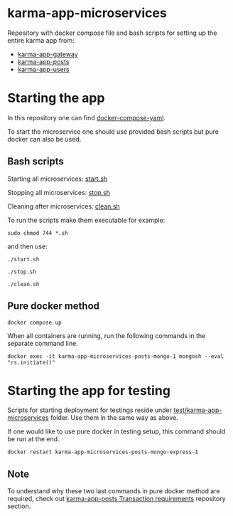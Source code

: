 # karma-app-microservices
Repository with docker compose file and bash scripts for setting up the entire karma app from:
- [karma-app-gateway](https://github.com/msik-404/karma-app-gateway)
- [karma-app-posts](https://github.com/msik-404/karma-app-posts)
- [karma-app-users](https://github.com/msik-404/karma-app-users)


# Starting the app
In this repository one can find [docker-compose-yaml](https://github.com/msik-404/karma-app-microservices/blob/main/docker-compose.yaml).

To start the microservice one should use provided bash scripts but pure docker can also be used.

## Bash scripts
Starting all microservices: [start.sh](https://github.com/msik-404/karma-app-microservices/blob/main/start.sh)

Stopping all microservices: [stop.sh](https://github.com/msik-404/karma-app-microservices/blob/main/stop.sh) 

Cleaning after microservices: [clean.sh](https://github.com/msik-404/karma-app-microservices/blob/main/clean.sh)

To run the scripts make them executable for example:
```
sudo chmod 744 *.sh
```
and then use:
```
./start.sh
```
```
./stop.sh
```
```
./clean.sh
```

## Pure docker method
```
docker compose up
```
When all containers are running, run the following commands in the separate command line.
```
docker exec -it karma-app-microservices-posts-mongo-1 mongosh --eval "rs.initiate()"
```

# Starting the app for testing
Scripts for starting deployment for testings reside under [test/karma-app-microservices](https://github.com/msik-404/karma-app-microservices/tree/main/test/karma-app-microservices) folder.
Use them in the same way as above.

If one would like to use pure docker in testing setup, this command should be run at the end.

```
docker restart karma-app-microservices-posts-mongo-express-1
``` 

## Note

To understand why these two last commands in pure docker method are required, check out [karma-app-posts Transaction requirements](https://github.com/msik-404/karma-app-posts#transaction-requirements) repository section.
